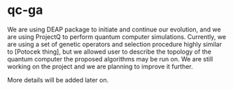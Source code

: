 # qc-ga
We are using DEAP package to initiate and continue our evolution, and we are using ProjectQ to perform quantum computer simulations. 
Currently, we are using a set of genetic operators and selection procedure highly similar to [Potocek thing], but we allowed user to describe the topology of the quantum computer the proposed algorithms may be run on. 
We are still working on the project and we are planning to improve it further.

More details will be added later on.
